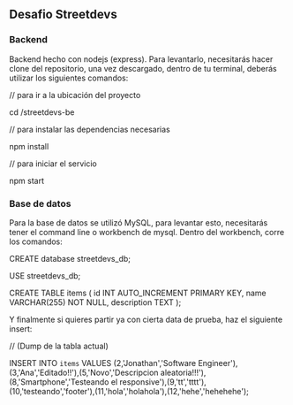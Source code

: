 ## Desafio Streetdevs

### Backend 
Backend hecho con nodejs (express). Para levantarlo, necesitarás hacer clone del repositorio, una vez descargado, dentro de tu terminal, deberás utilizar los siguientes comandos:

// para ir a la ubicación del proyecto

cd /streetdevs-be

// para instalar las dependencias necesarias

npm install

// para iniciar el servicio

npm start


### Base de datos

Para la base de datos se utilizó MySQL, para levantar esto, necesitarás tener el command line o workbench de mysql.
Dentro del workbench, corre los comandos:

CREATE database streetdevs_db;

USE streetdevs_db;

CREATE TABLE items (
   id INT AUTO_INCREMENT PRIMARY KEY,
   name VARCHAR(255) NOT NULL,
   description TEXT
 );

Y finalmente si quieres partir ya con cierta data de prueba, haz el siguiente insert:

// (Dump de la tabla actual)

INSERT INTO `items` VALUES (2,'Jonathan','Software Engineer'),(3,'Ana','Editado!!'),(5,'Novo','Descripcion aleatoria!!!'),(8,'Smartphone','Testeando el responsive'),(9,'tt','tttt'),(10,'testeando','footer'),(11,'hola','holahola'),(12,'hehe','hehehehe');




